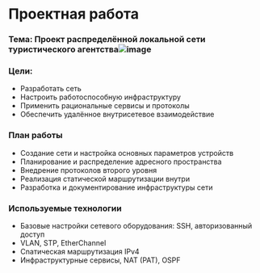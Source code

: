 
# Проектная работа

### Тема: Проект распределённой локальной сети туристического агентства![image](https://user-images.githubusercontent.com/88973833/145070554-5e1916d3-96a5-491a-bdbd-837302f9bdb6.png)

### Цели:
 - Разработать сеть
 - Настроить работоспособную инфраструктуру
 - Применить рациональные сервисы и протоколы
 - Обеспечить удалённое внутрисетевое взаимодействие
 


### План работы
- Создание сети и настройка основных параметров устройств
- Планирование и распределение адресного пространства
- Внедрение протоколов второго уровня
- Реализация статической маршрутизации внутри
- Разработка и документирование инфраструктуры сети

### Используемые технологии
- Базовые настройки сетевого оборудования: SSH, авторизованный доступ
- VLAN, STP, EtherChannel
- Сnатическая маршрутизация IPv4
- Инфраструктурные сервисы, NAT (PAT), OSPF




